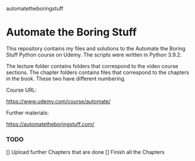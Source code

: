 automatetheboringstuff

# Automate the Boring Stuff

This repository contains my files and solutions to the Automate the Boring Stuff Python course on Udemy.
The scripts were written in Python 3.9.2.

The lecture folder contains folders that correspond to the video course sections. The chapter folders contains files that correspond to the chapters in the book.
These two have different numbering.

Course URL:

https://www.udemy.com/course/automate/

Further materials:

https://automatetheboringstuff.com/

### TODO
[] Upload further Chapters that are done
[] Finish all the Chapters